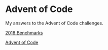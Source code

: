 # Advent of Code

My answers to the Advent of Code challenges.

[2018 Benchmarks](https://gist.github.com/mhanberg/133bd7fb31bc6be410903e1ec2b4f5f0)

[Advent of Code](http://adventofcode.com/)
